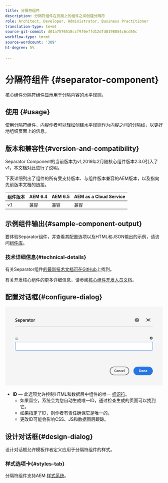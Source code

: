 ```yaml
---
title: 分隔符组件
description: 分隔符组件在页面上的组件之间创建分隔符
role: Architect, Developer, Administrator, Business Practitioner
translation-type: tm+mt
source-git-commit: d01a7576518ccf9f0effd12dfd8198854c6cd55c
workflow-type: tm+mt
source-wordcount: '309'
ht-degree: 5%

---
```



# 分隔符组件 {#separator-component}

核心组件分隔符组件显示用于分隔内容的水平规则。

## 使用 {#usage}

使用分隔符组件，内容作者可以轻松创建水平规则作为内容之间的分隔线，以更好地组织页面上的信息。

## 版本和兼容性{#version-and-compatibility}

Separator Component的当前版本为v1,2019年2月随核心组件版本2.3.0引入了v1，本文档对此进行了说明。

下表详细列出了组件的所有受支持版本、与组件版本兼容的AEM版本，以及指向先前版本文档的链接。

| 组件版本 | AEM 6.4 | AEM 6.5 | AEM as a Cloud Service |
|---|---|---|---|
| v1 | 兼容 | 兼容 | 兼容 |

## 示例组件输出{#sample-component-output}

要体验Separator组件，并查看其配置选项以及HTML和JSON输出的示例，请访问[组件库](https://adobe.com/go/aem_cmp_library_separator)。

### 技术详细信息{#technical-details}

有关Separator组件[的最新技术文档可在GitHub](https://adobe.com/go/aem_cmp_tech_separator_v1)上找到。

有关开发核心组件的更多详细信息，请参阅[核心组件开发人员文档](/help/developing/overview.md)。

## 配置对话框{#configure-dialog}

![分隔符组件的编辑对话框](/help/assets/separator-edit.png)

* **ID**  — 此选项允许控制HTML和数据层中组件的唯一 [标识符](/help/developing/data-layer/overview.md)。
   * 如果留空，系统会为您自动生成唯一ID，通过检查生成的页面可以找到它。
   * 如果指定了ID，则作者有责任确保它是唯一的。
   * 更改ID可能会影响CSS、JS和数据图层跟踪。

## 设计对话框{#design-dialog}

设计对话框允许模板作者定义应用于分隔符组件的样式。

### 样式选项卡{#styles-tab}

分隔符组件支持AEM [样式系统](/help/get-started/authoring.md#component-styling)。
